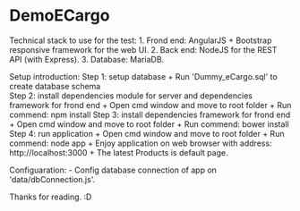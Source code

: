 ﻿# DemoECargo
Technical stack to use for the test:
	1. Frond end: AngularJS + Bootstrap responsive framework for the web UI.
	2. Back end: NodeJS for the REST API (with Express).
	3. Database: MariaDB.

Setup introduction:
	Step 1: setup database
		+ Run 'Dummy_eCargo.sql' to create database schema		
	Step 2: install dependencies module for server and dependencies framework for frond end
		+ Open cmd window and move to root folder
		+ Run commend: npm install
	Step 3: install dependencies framework for frond end
		+ Open cmd window and move to root folder
		+ Run commend: bower install
	Step 4: run application
		+ Open cmd window and move to root folder
		+ Run commend: node app
		+ Enjoy application on web browser with address: http://localhost:3000
		+ The latest Products is default page.		

Configuaration:
	- Config database connection of app on 'data/dbConnection.js'.
		
Thanks for reading. :D


